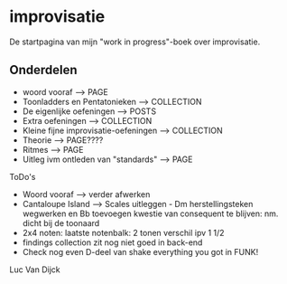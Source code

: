 # improvisatie

De startpagina van mijn "work in progress"-boek over improvisatie.

## Onderdelen

- woord vooraf --> PAGE
- Toonladders en Pentatonieken --> COLLECTION
- De eigenlijke oefeningen --> POSTS
- Extra oefeningen --> COLLECTION
- Kleine fijne improvisatie-oefeningen --> COLLECTION
- Theorie --> PAGE????
- Ritmes --> PAGE
- Uitleg ivm ontleden van "standards" --> PAGE

<footer>
	<div class="todo">
		ToDo's
		<ul class="disc">
			<li>Woord vooraf --> verder afwerken</li>
			<li>Cantaloupe Island --> Scales uitleggen - Dm herstellingsteken wegwerken en Bb toevoegen kwestie van consequent te blijven: nm. dicht bij de toonaard</li>
			<li>2x4 noten: laatste notenbalk: 2 tonen verschil ipv 1 1/2</li>
			<li>findings collection zit nog niet goed in back-end</li>
			<li>Check nog even D-deel van shake everything you got in FUNK!</li>
		</ul>
	</div>
	<p>Luc Van Dijck</p>
</footer>

